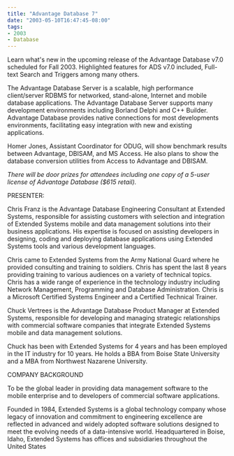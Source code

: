 ```yaml
---
title: "Advantage Database 7"
date: "2003-05-10T16:47:45-08:00"
tags:
- 2003
- Database
---
```


Learn what's new in the upcoming release of the Advantage Database v7.0 scheduled for Fall 2003.  Highlighted features for ADS v7.0 included, Full-text Search and Triggers among many others.

The Advantage Database Server is a scalable, high performance client/server RDBMS for networked, stand-alone, Internet and mobile database applications. The Advantage Database Server supports many development environments including Borland Delphi and C++ Builder.  Advantage Database provides native connections for most developments environments, facilitating easy integration with new and existing applications.

Homer Jones, Assistant Coordinator for ODUG, will show benchmark results between Advantage, DBISAM, and MS Access. He also plans to show the database conversion utilities from Access to Advantage and DBISAM.

*There will be door prizes for attendees including one copy of a 5-user license of Advantage Database ($615 retail).*

PRESENTER:

Chris Franz is the Advantage Database Engineering Consultant at Extended Systems, responsible for assisting customers with selection and integration of Extended Systems mobile and data management solutions into their business applications.  His expertise is focused on assisting developers in designing, coding and deploying database applications using Extended Systems tools and various development languages.

Chris came to Extended Systems from the Army National Guard where he provided consulting and training to soldiers.  Chris has spent the last 8 years providing training to various audiences on a variety of technical topics. Chris has a wide range of experience in the technology industry including Network Management, Programming and Database Administration.  Chris is a Microsoft Certified Systems Engineer and a Certified Technical Trainer.

Chuck Vertrees is the Advantage Database Product Manager at Extended Systems, responsible for developing and managing strategic relationships with commercial software companies that integrate Extended Systems mobile and data management solutions.

Chuck has been with Extended Systems for 4 years and has been employed in the IT industry for 10 years.  He holds a BBA from Boise State University and a MBA from Northwest Nazarene University.

COMPANY BACKGROUND

To be the global leader in providing data management software to the mobile enterprise and to developers of commercial software applications.

Founded in 1984, Extended Systems is a global technology company whose legacy of innovation and commitment to engineering excellence are reflected in advanced and widely adopted software solutions designed to meet the evolving needs of a data-intensive world. Headquartered in Boise, Idaho, Extended Systems has offices and subsidiaries throughout the United States
